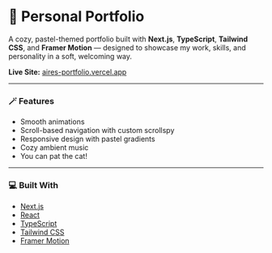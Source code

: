 # 🌸 Personal Portfolio

A cozy, pastel-themed portfolio built with **Next.js**, **TypeScript**, **Tailwind CSS**, and **Framer Motion** — designed to showcase my work, skills, and personality in a soft, welcoming way.

**Live Site:** [aires-portfolio.vercel.app](https://aires-portfolio.vercel.app)

---

### 🪄 Features
- Smooth animations
- Scroll-based navigation with custom scrollspy  
- Responsive design with pastel gradients
- Cozy ambient music
- You can pat the cat!

---

### 💻 Built With
- [Next.js](https://nextjs.org/)  
- [React](https://react.dev/)  
- [TypeScript](https://www.typescriptlang.org/)  
- [Tailwind CSS](https://tailwindcss.com/)  
- [Framer Motion](https://www.framer.com/motion/)
